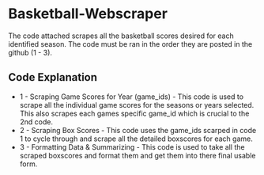 # Basketball-Webscraper

The code attached scrapes all the basketball scores desired for each identified season. The code must be ran in the order they are posted in the github (1 - 3).

Code Explanation
--------------------
- 1 - Scraping Game Scores for Year (game_ids) - This code is used to scrape all the individual game scores for the seasons or years selected. This also scrapes each games specific game_id which is crucial to the 2nd code.
- 2 - Scraping Box Scores - This code uses the game_ids scarped in code 1 to cycle through and scrape all the detailed boxscores for each game. 
- 3 - Formatting Data & Summarizing - This code is used to take all the scraped boxscores and format them and get them into there final usable form.
